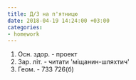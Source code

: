 ```yaml
---
title: Д/З на п'ятницю
date: 2018-04-19 14:24:00 +03:00
categories:
- homework
---
```


1. Осн. здор. - проект
2. Зар. літ. - читати 'міщанин-шляхтич'
3. Геом. - 733 726(б)
